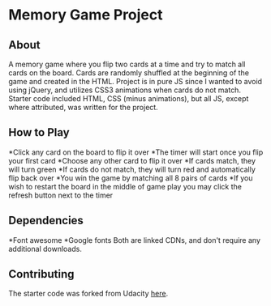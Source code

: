 # Memory Game Project

## About

A memory game where you flip two cards at a time and try to match all cards on the board. Cards are randomly shuffled at the beginning of the game and created in the HTML. Project is in pure JS since I wanted to avoid using jQuery, and utilizes CSS3 animations when cards do not match. Starter code included HTML, CSS (minus animations), but all JS, except where attributed, was written for the project.

## How to Play
*Click any card on the board to flip it over
*The timer will start once you flip your first card
*Choose any other card to flip it over
*If cards match, they will turn green
*If cards do not match, they will turn red and automatically flip back over
*You win the game by matching all 8 pairs of cards
*If you wish to restart the board in the middle of game play you may click the refresh button next to the timer

## Dependencies

*Font awesome
*Google fonts
Both are linked CDNs, and don't require any additional downloads.

## Contributing

The starter code was forked from Udacity [here](https://github.com/udacity/fend-project-memory-game).
